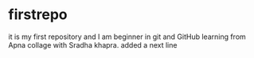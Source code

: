 # firstrepo
it is my first repository and I am beginner in git and GitHub learning from Apna collage with Sradha khapra.
added a next line
